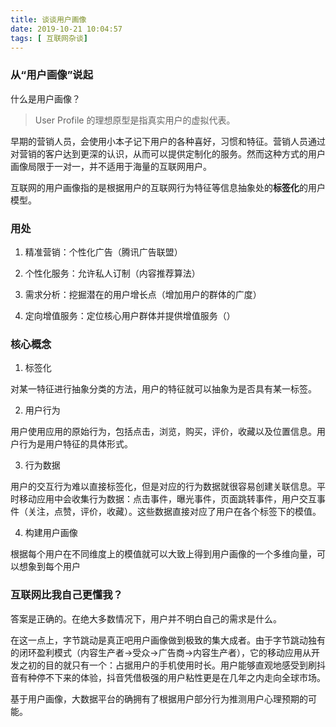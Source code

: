 ```yaml
---
title: 谈谈用户画像
date: 2019-10-21 10:04:57
tags: [ 互联网杂谈]
---
```


### 从“用户画像”说起

什么是用户画像？

> User Profile 的理想原型是指真实用户的虚拟代表。

早期的营销人员，会使用小本子记下用户的各种喜好，习惯和特征。营销人员通过对营销的客户达到更深的认识，从而可以提供定制化的服务。然而这种方式的用户画像局限于一对一，并不适用于海量的互联网用户。

互联网的用户画像指的是根据用户的互联网行为特征等信息抽象处的**标签化**的用户模型。

<!--more-->


### 用处 

1. 精准营销：个性化广告（腾讯广告联盟）

2. 个性化服务：允许私人订制（内容推荐算法）

3. 需求分析：挖掘潜在的用户增长点（增加用户的群体的广度）

4. 定向增值服务：定位核心用户群体并提供增值服务（）


### 核心概念

1. 标签化

对某一特征进行抽象分类的方法，用户的特征就可以抽象为是否具有某一标签。

2. 用户行为

用户使用应用的原始行为，包括点击，浏览，购买，评价，收藏以及位置信息。用户行为是用户特征的具体形式。

3. 行为数据

用户的交互行为难以直接标签化，但是对应的行为数据就很容易创建关联信息。平时移动应用中会收集行为数据：点击事件，曝光事件，页面跳转事件，用户交互事件（关注，点赞，评价，收藏）。这些数据直接对应了用户在各个标签下的模值。

4. 构建用户画像

根据每个用户在不同维度上的模值就可以大致上得到用户画像的一个多维向量，可以想象到每个用户



### 互联网比我自己更懂我？

答案是正确的。在绝大多数情况下，用户并不明白自己的需求是什么。

在这一点上，字节跳动是真正吧用户画像做到极致的集大成者。由于字节跳动独有的闭环盈利模式（内容生产者->受众->广告商->内容生产者），它的移动应用从开发之初的目的就只有一个：占据用户的手机使用时长。用户能够直观地感受到刷抖音有种停不下来的体验，抖音凭借极强的用户粘性更是在几年之内走向全球市场。

基于用户画像，大数据平台的确拥有了根据用户部分行为推测用户心理预期的可能。

### 



### 

